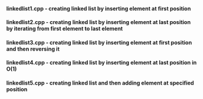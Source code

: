 #### linkedlist1.cpp - creating linked list by inserting element at first position
#### linkedlist2.cpp - creating linked list by inserting element at last position by iterating from first element to last element
#### linkedlist3.cpp - creating linked list by inserting element at first position and then reversing it
#### linkedlist4.cpp - creating linked list by inserting element at last position in O(1)
#### linkedlist5.cpp - creating linked list and then adding element at specified position
